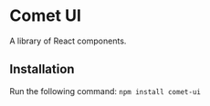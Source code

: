 # Comet UI

A library of React components.

## Installation

Run the following command:
`npm install comet-ui`
